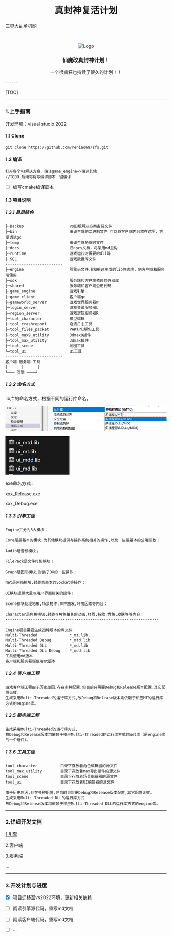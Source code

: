 

 <h1 align="center">真封神复活计划</h1>

三界大乱单机网

<br />

<p align="center">
    <img src="images/logo.png" alt="Logo" width="80" height="80">
  </a>

  <h3 align="center">仙魔改真封神计划！</h3>
  <p align="center">
    一个很疯狂也持续了很久的计划！！
    <br />
</p>
------


[TOC]

------

### 1.上手指南

开发环境：visual studio 2022

#### 1.1 Clone

```
git clone https://github.com/reniao69/zfs.git
```

#### 1.2 编译

```
打开各个vs解决方案，编译game_engine—>编译其他
//TODO 后续将将写编译脚本一键编译
```

- [ ] 编写cmake编译脚本

#### 1.3 项目说明

##### 1.3.1 目录结构

```
├─Backup					vs旧版解决方案备份文件
├─bin    					编译生成的二进制文件 可以将客户端内容放在这里，方便调试gc
├─temp						编译生成的临时文件
├─docs						旧docs文档，将采用md重构
├─runtime					游戏运行时需要的dll等
├─SQL						游戏数据库文件
-------------------------
├─engine 					引擎头文件.h和编译生成的lib静态库，供客户端和服务端使用
├─sdk						服务端和客户端依赖的外部库
├─shared					服务端和客户端公用代码
├─game_engine				游戏引擎
├─game_client 				客户端gc
├─gameworld_server 			游戏世界服务器W
├─login_server 				游戏登录服务器L  
├─region_server 			游戏逻辑服务器R  
├─tool_character			模型编辑
├─tool_crashreport			崩溃日志工具
├─tool_files_packet			PAK打包解包工具
├─tool_max9_utility			3dmax9插件
├─tool_max_utility			3dmax插件
├─tool_scene				地图工具
└─tool_ui					ui工具
-------------------------
客户端 服务端 工具  
│      │      │  
└─── 引擎 ────┘
```

##### 1.3.2 命名方式

lib库的命名方式，根据不同的运行库命名，

![image-20240719174731386](README/image-20240719174731386.png) 

![image-20240719172836181](README/image-20240719172836181.png) 

exe命名方式：

xxx_Release.exe 

xxx_Debug.exe 

##### 1.3.3 引擎工程

```
Engine共分为8大模块：

Core是最基本的模块,为其他模块提供与操作系统相关的操作,以及一些最基本的公用函数；

Audio是音频模块；

FilePack是文件打包模块；

Graph是图形模块,封装了DX的一些操作；

Net是网络模块,封装着基本的Socket等操作；

UI模块提供大量与用户界面相关的控件；

Scene模块处理地形,场景物件,事件触发,环境因素等内容；

Character是角色模块,封装与角色相关的动画,材质,特效,骨骼,皮肤等等内容；
-------------------------------------------------------------------

Engine项目需要生成四种版本的库文件
Multi-Threaded 				*_mt.lib
Multi-Threaded Debug		*_mtd.lib
Multi-Threaded DLL 			*_md.lib
Multi-Threaded DLL Debug	*_mdd.lib
工具使用md版本
客户端和服务器端使用mt版本
```

##### 1.3.4 客户端工程

```
游戏客户端工程由于历史原因,存在多种配置,但目前只需要Debug和Release版本配置,其它配置无效。
生成采用Multi-Threaded的运行库方式,故Debug和Release版本均依赖于相应MT的运行库方式的engine库。
```

##### 1.3.5 服务端工程

```
生成采用Multi-Threaded的运行库方式,
故Debug和Release版本均依赖于相应Multi-Threaded的运行库方式的net库（是engine库的一个组件）。
```

##### 1.3.6 工具工程

```
tool_character			目录下存放着角色编辑器的源文件
tool_max_utility		目录下存放着max导出插件的源文件
tool_scene				目录下存放着场景编辑器的源文件
tool_ui					目录下存放着UI编辑器的源文件

由于历史原因,存在多种配置,但目前只需要Debug和Release版本配置,其它配置无效。
生成采用Multi-Threaded DLL的运行库方式
故Debug和Release版本均依赖于相应Multi-Threaded DLL的运行库方式的engine库。
```

------

### 2.详细开发文档

[1.引擎](./doc/engine.md)

2.客户端

3.服务端

...

------

### 3.开发计划与进度

- [x] 项目迁移至vs2022环境，更新相关依赖

- [ ] 阅读引擎源代码，重写md文档
- [ ] 阅读客户端代码，重写md文档
- [ ] ...
